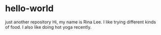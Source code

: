 # hello-world
just another repository 
Hi, my name is Rina Lee. I like trying different kinds of food. 
I also like doing hot yoga recently. 
